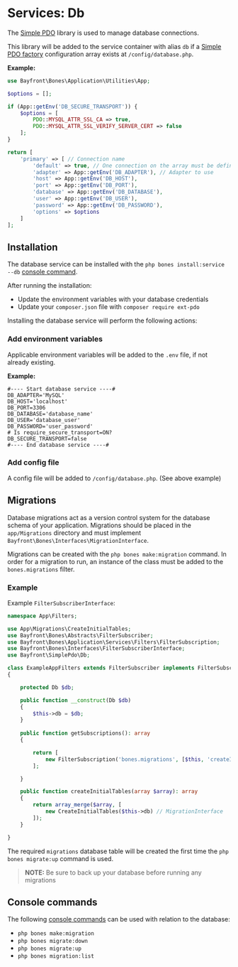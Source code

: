 # Services: Db

The [Simple PDO](https://github.com/bayfrontmedia/simple-pdo) library is used
to manage database connections.

This library will be added to the service container with alias `db` if a [Simple PDO factory](https://github.com/bayfrontmedia/simple-pdo/blob/master/docs/getting-started.md#factory-setup) 
configuration array exists at `/config/database.php`.

**Example:**

```php
use Bayfront\Bones\Application\Utilities\App;

$options = [];

if (App::getEnv('DB_SECURE_TRANSPORT')) {
    $options = [
        PDO::MYSQL_ATTR_SSL_CA => true,
        PDO::MYSQL_ATTR_SSL_VERIFY_SERVER_CERT => false
    ];
}

return [
    'primary' => [ // Connection name
        'default' => true, // One connection on the array must be defined as default
        'adapter' => App::getEnv('DB_ADAPTER'), // Adapter to use
        'host' => App::getEnv('DB_HOST'),
        'port' => App::getEnv('DB_PORT'),
        'database' => App::getEnv('DB_DATABASE'),
        'user' => App::getEnv('DB_USER'),
        'password' => App::getEnv('DB_PASSWORD'),
        'options' => $options
    ]
];
```

## Installation

The database service can be installed with the `php bones install:service --db` [console command](../usage/console.md).

After running the installation:

- Update the environment variables with your database credentials
- Update your `composer.json` file with `composer require ext-pdo`

Installing the database service will perform the following actions:

### Add environment variables

Applicable environment variables will be added to the `.env` file, if not already existing.

**Example:**

```dotenv
#---- Start database service ----#
DB_ADAPTER='MySQL'
DB_HOST='localhost'
DB_PORT=3306
DB_DATABASE='database_name'
DB_USER='database_user'
DB_PASSWORD='user_password'
# Is require_secure_transport=ON?
DB_SECURE_TRANSPORT=false
#---- End database service ----#
```

### Add config file

A config file will be added to `/config/database.php`. (See above example)

## Migrations

Database migrations act as a version control system for the database schema of your application.
Migrations should be placed in the `app/Migrations` directory and 
must implement `Bayfront\Bones\Interfaces\MigrationInterface`.

Migrations can be created with the `php bones make:migration` command.
In order for a migration to run, an instance of the class must be added to the `bones.migrations` filter.

### Example

Example `FilterSubscriberInterface`:

```php
namespace App\Filters;

use App\Migrations\CreateInitialTables;
use Bayfront\Bones\Abstracts\FilterSubscriber;
use Bayfront\Bones\Application\Services\Filters\FilterSubscription;
use Bayfront\Bones\Interfaces\FilterSubscriberInterface;
use Bayfront\SimplePdo\Db;

class ExampleAppFilters extends FilterSubscriber implements FilterSubscriberInterface
{

    protected Db $db;

    public function __construct(Db $db)
    {
        $this->db = $db;
    }
    
    public function getSubscriptions(): array
    {

        return [
            new FilterSubscription('bones.migrations', [$this, 'createInitialTables'], 10)
        ];

    }

    public function createInitialTables(array $array): array
    {
        return array_merge($array, [
            new CreateInitialTables($this->db) // MigrationInterface
        ]);
    }

}
```

The required `migrations` database table will be created the first time the `php bones migrate:up` command is used.

> **NOTE:** Be sure to back up your database before running any migrations

## Console commands

The following [console commands](../usage/console.md) can be used with relation to the database:

- `php bones make:migration`
- `php bones migrate:down`
- `php bones migrate:up`
- `php bones migration:list`